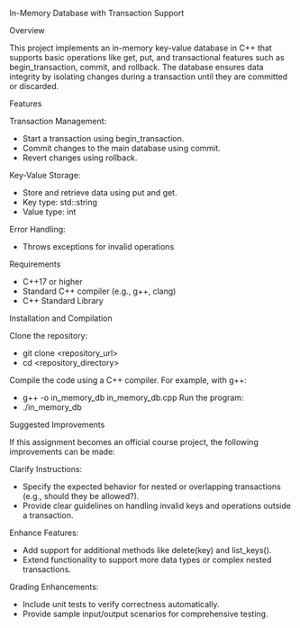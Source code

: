 In-Memory Database with Transaction Support

Overview

This project implements an in-memory key-value database in C++ that supports basic operations like get, put, and transactional features such as begin_transaction, commit, and rollback. The database ensures data integrity by isolating changes during a transaction until they are committed or discarded.

Features

Transaction Management:

 - Start a transaction using begin_transaction.
 - Commit changes to the main database using commit.
 - Revert changes using rollback.

Key-Value Storage:
 - Store and retrieve data using put and get.
 - Key type: std::string
 - Value type: int

Error Handling:
 - Throws exceptions for invalid operations

Requirements

 - C++17 or higher
 - Standard C++ compiler (e.g., g++, clang)
 - C++ Standard Library

Installation and Compilation

Clone the repository:
 - git clone <repository_url>
 - cd <repository_directory>

Compile the code using a C++ compiler. For example, with g++:
 - g++ -o in_memory_db in_memory_db.cpp
Run the program:
 - ./in_memory_db

Suggested Improvements

If this assignment becomes an official course project, the following improvements can be made:

Clarify Instructions:

 - Specify the expected behavior for nested or overlapping transactions (e.g., should they be allowed?).
 - Provide clear guidelines on handling invalid keys and operations outside a transaction.

Enhance Features:

 - Add support for additional methods like delete(key) and list_keys().
 - Extend functionality to support more data types or complex nested transactions.

Grading Enhancements:

 - Include unit tests to verify correctness automatically.
 - Provide sample input/output scenarios for comprehensive testing.